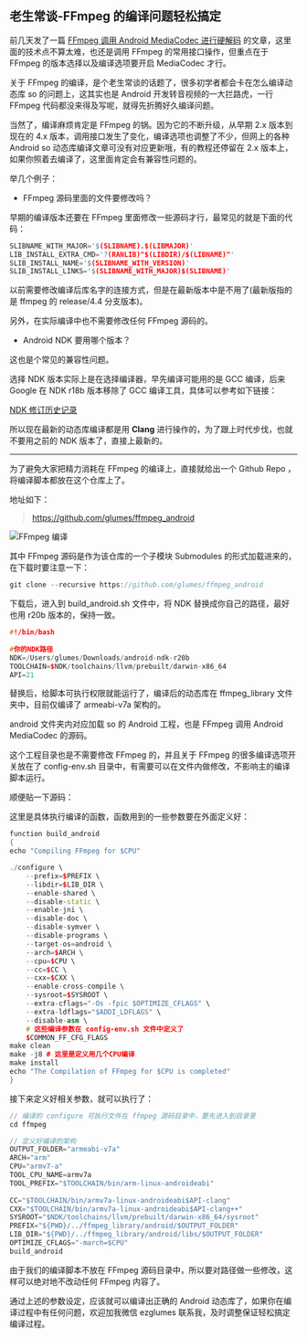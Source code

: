 ## 老生常谈-FFmpeg 的编译问题轻松搞定
前几天发了一篇 [FFmpeg 调用 Android MediaCodec 进行硬解码](https://mp.weixin.qq.com/s/S8NwQnY4uyQulfZnRF7t_A) 的文章，这里面的技术点不算太难，也还是调用 FFmpeg 的常用接口操作，但重点在于 FFmpeg 的版本选择以及编译选项要开启 MediaCodec 才行。

关于 FFmpeg 的编译，是个老生常谈的话题了，很多初学者都会卡在怎么编译动态库 so 的问题上，这其实也是 Android 开发转音视频的一大拦路虎，一行 FFmpeg 代码都没来得及写呢，就得先折腾好久编译问题。


当然了，编译麻烦肯定是 FFmpeg 的锅。因为它的不断升级，从早期 2.x 版本到现在的 4.x 版本，调用接口发生了变化，编译选项也调整了不少，但网上的各种 Android so 动态库编译文章可没有对应更新哦，有的教程还停留在 2.x 版本上，如果你照着去编译了，这里面肯定会有兼容性问题的。

举几个例子：

* FFmpeg 源码里面的文件要修改吗？

早期的编译版本还要在 FFmpeg 里面修改一些源码才行，最常见的就是下面的代码：

```cpp
SLIBNAME_WITH_MAJOR='$(SLIBNAME).$(LIBMAJOR)'
LIB_INSTALL_EXTRA_CMD='?(RANLIB)"$(LIBDIR)/$(LIBNAME)"'
SLIB_INSTALL_NAME='$(SLIBNAME_WITH_VERSION)'
SLIB_INSTALL_LINKS='$(SLIBNAME_WITH_MAJOR)$(SLIBNAME)'
```

以前需要修改编译后库名字的连接方式，但是在最新版本中是不用了(最新版指的是 ffmpeg 的 release/4.4 分支版本)。

另外，在实际编译中也不需要修改任何 FFmpeg 源码的。

* Android NDK 要用哪个版本？ 

这也是个常见的兼容性问题。

选择 NDK 版本实际上是在选择编译器，早先编译可能用的是 GCC 编译，后来 Google 在 NDK r18b 版本移除了 GCC 编译工具，具体可以参考如下链接：

[NDK 修订历史记录](https://developer.android.com/ndk/downloads/revision_history?hl=zh-Cn)

所以现在最新的动态库编译都是用 **Clang** 进行操作的，为了跟上时代步伐，也就不要用之前的 NDK 版本了，直接上最新的。

---

为了避免大家把精力消耗在 FFmpeg 的编译上，直接就给出一个 Github Repo ，将编译脚本都放在这个仓库上了。

地址如下：

> https://github.com/glumes/ffmpeg_android


![FFmpeg 编译](https://image.glumes.com/blog_image/%E6%88%AA%E5%B1%8F2021-10-24%20%E4%B8%8B%E5%8D%885.22.09.png)

其中 FFmpeg 源码是作为该仓库的一个子模块 Submodules 的形式加载进来的，在下载时要注意一下：

```cpp
git clone --recursive https://github.com/glumes/ffmpeg_android
```

下载后，进入到 build_android.sh 文件中，将 NDK 替换成你自己的路径，最好也用 r20b 版本的，保持一致。

```cpp
#!/bin/bash
 
#你的NDK路径
NDK=/Users/glumes/Downloads/android-ndk-r20b
TOOLCHAIN=$NDK/toolchains/llvm/prebuilt/darwin-x86_64
API=21
```

替换后，给脚本可执行权限就能运行了，编译后的动态库在 ffmpeg_library 文件夹中，目前仅编译了 armeabi-v7a 架构的。

android 文件夹内对应加载 so 的 Android 工程，也是 FFmpeg 调用 Android MediaCodec 的源码。

这个工程目录也是不需要修改 FFmpeg 的，并且关于 FFmpeg 的很多编译选项开关放在了 config-env.sh 目录中，有需要可以在文件内做修改，不影响主的编译脚本运行。


顺便贴一下源码：

这里是具体执行编译的函数，函数用到的一些参数要在外面定义好：

```cpp
function build_android
{
echo "Compiling FFmpeg for $CPU"

./configure \
    --prefix=$PREFIX \
    --libdir=$LIB_DIR \
    --enable-shared \
    --disable-static \
    --enable-jni \
    --disable-doc \
    --disable-symver \
    --disable-programs \
    --target-os=android \
    --arch=$ARCH \
    --cpu=$CPU \
    --cc=$CC \
    --cxx=$CXX \
    --enable-cross-compile \
    --sysroot=$SYSROOT \
    --extra-cflags="-Os -fpic $OPTIMIZE_CFLAGS" \
    --extra-ldflags="$ADDI_LDFLAGS" \
    --disable-asm \
    # 这些编译参数在 config-env.sh 文件中定义了
    $COMMON_FF_CFG_FLAGS
make clean
make -j8 # 这里是定义用几个CPU编译
make install
echo "The Compilation of FFmpeg for $CPU is completed"
}
```

接下来定义好相关参数，就可以执行了：

```cpp
// 编译的 configure 可执行文件在 ffmpeg 源码目录中，要先进入到目录里
cd ffmpeg

// 定义好编译的架构
OUTPUT_FOLDER="armeabi-v7a"
ARCH="arm"
CPU="armv7-a"
TOOL_CPU_NAME=armv7a
TOOL_PREFIX="$TOOLCHAIN/bin/arm-linux-androideabi"
 
CC="$TOOLCHAIN/bin/armv7a-linux-androideabi$API-clang"
CXX="$TOOLCHAIN/bin/armv7a-linux-androideabi$API-clang++"
SYSROOT="$NDK/toolchains/llvm/prebuilt/darwin-x86_64/sysroot"
PREFIX="${PWD}/../ffmpeg_library/android/$OUTPUT_FOLDER"
LIB_DIR="${PWD}/../ffmpeg_library/android/libs/$OUTPUT_FOLDER"
OPTIMIZE_CFLAGS="-march=$CPU"
build_android
```

由于我们的编译脚本不放在 FFmpeg 源码目录中，所以要对路径做一些修改，这样可以绝对地不改动任何 FFmpeg 内容了。

通过上述的参数设定，应该就可以编译出正确的 Android 动态库了，如果你在编译过程中有任何问题，欢迎加我微信 ezglumes 联系我，及时调整保证轻松搞定编译过程。

